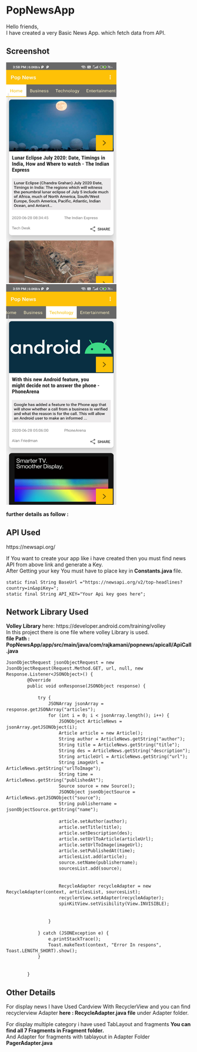 # PopNewsApp

Hello friends,<br>
I have created a very Basic News App. which fetch data from API. 

<h2>Screenshot </h2>
<img src=https://github.com/RajKamani/PopNewsApp/blob/master/Screenshot/Screenshot_2020-06-28-15-58-49-559_com.rajkamani.popnews.jpg width=300 height=600 alt=ss1/><img src=https://github.com/RajKamani/PopNewsApp/blob/master/Screenshot/Screenshot_2020-06-28-15-59-06-098_com.rajkamani.popnews.jpg width=300 height=600 alt=ss2/>
		
  
<b>further details as follow : </b>
<h2>API Used </h2> 
https://newsapi.org/
			 <p>If You want to create your app like i have created then you must find news API from above link and generate a Key.
<br> After Getting your key You must have to place key in<b> Constants.java </b> file.</p>
   
    static final String BaseUrl ="https://newsapi.org/v2/top-headlines?country=in&apiKey=";
    static final String API_KEY="Your Api key goes here";

<h2>Network Library Used</h2>
  <b>Volley Library</b> here: https://developer.android.com/training/volley<br>
  In this project there is one file where volley Library is used.<br> <b>file Path : PopNewsApp/app/src/main/java/com/rajkamani/popnews/apicall/ApiCall.java </b>
   
    JsonObjectRequest jsonObjectRequest = new JsonObjectRequest(Request.Method.GET, url, null, new Response.Listener<JSONObject>() {
            @Override
            public void onResponse(JSONObject response) {

                try {
                    JSONArray jsonArray = response.getJSONArray("articles");
                    for (int i = 0; i < jsonArray.length(); i++) {
                        JSONObject ArticleNews = jsonArray.getJSONObject(i);
                        Article article = new Article();
                        String author = ArticleNews.getString("author");
                        String title = ArticleNews.getString("title");
                        String des = ArticleNews.getString("description");
                        String articleUrl = ArticleNews.getString("url");
                        String imageUrl = ArticleNews.getString("urlToImage");
                        String time = ArticleNews.getString("publishedAt");
                        Source source = new Source();
                        JSONObject jsonObjectSource = ArticleNews.getJSONObject("source");
                        String publishername = jsonObjectSource.getString("name");

                        article.setAuthor(author);
                        article.setTitle(title);
                        article.setDescription(des);
                        article.setUrlToArticle(articleUrl);
                        article.setUrlToImage(imageUrl);
                        article.setPublishedAt(time);
                        articlesList.add(article);
                        source.setName(publishername);
                        sourcesList.add(source);


                        RecycleAdapter recycleAdapter = new RecycleAdapter(context, articlesList, sourcesList);
                        recyclerView.setAdapter(recycleAdapter);
                        spinKitView.setVisibility(View.INVISIBLE);


                    }

                } catch (JSONException e) {
                    e.printStackTrace();
                    Toast.makeText(context, "Error In respons", Toast.LENGTH_SHORT).show();
                }


            }
  
<h2>Other Details</h2>
<p> For display news I have Used Cardview With RecyclerView and you can find recyclerview Adapter <b> here : RecycleAdapter.java file</b> under Adapter folder.</p>
<p> For display multiple category i have used TabLayout and fragments <b>You can find all 7 Fragments in Fragment folder.</b> <br>And Adapter for fragments with tablayout in Adapter Folder <b>PagerAdapter.java</b></p>
